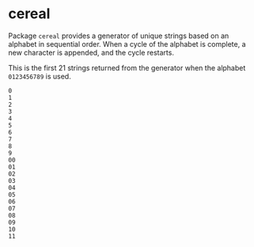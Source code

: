 # cereal

Package `cereal` provides a generator of unique strings based on an alphabet in sequential order. When a cycle of
the alphabet is complete, a new character is appended, and the cycle restarts.

This is the first 21 strings returned from the generator when the alphabet `0123456789` is used.

```
0
1
2
3
4
5
6
7
8
9
00
01
02
03
04
05
06
07
08
09
10
11
```